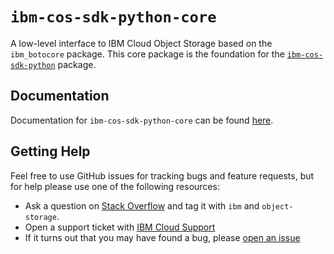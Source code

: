 # `ibm-cos-sdk-python-core`

A low-level interface to IBM Cloud Object Storage based on the `ibm_botocore` package. This core package is the foundation for the [`ibm-cos-sdk-python`](https://github.com/ibm/ibm-cos-sdk-python) package.

## Documentation

Documentation for `ibm-cos-sdk-python-core` can be found [here](https://ibm.github.io/ibm-cos-sdk-python-core/).

## Getting Help

Feel free to use GitHub issues for tracking bugs and feature requests, but for help please use one of the following resources:

* Ask a question on [Stack Overflow](https://stackoverflow.com/) and tag it with `ibm` and `object-storage`.
* Open a support ticket with [IBM Cloud Support](https://cloud.ibm.com/unifiedsupport/supportcenter/)
* If it turns out that you may have found a bug, please [open an issue](https://github.com/ibm/ibm-cos-sdk-python-core/issues/new)
